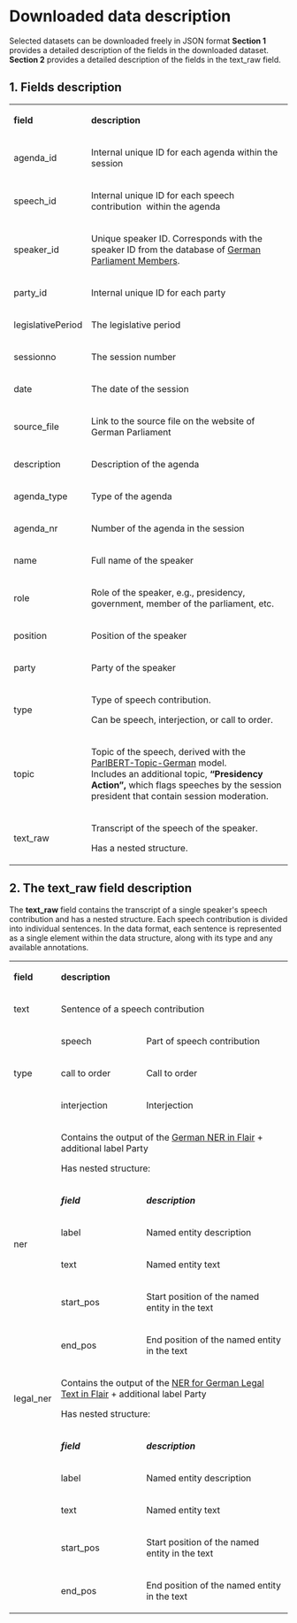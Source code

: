 # Downloaded data description 
Selected datasets can be downloaded freely in JSON format
**Section 1** provides a detailed description of the fields in the downloaded dataset. 
**Section 2** provides a detailed description of the fields in the text_raw field. 
## 1.	Fields description
<table>
<tbody>
<tr>
<td width="112">
<p><strong>field</strong></p>
</td>
<td width="468">
<p><strong>description</strong></p>
</td>
</tr>
<tr>
<td width="112">
<p>agenda_id</p>
</td>
<td width="468">
<p>Internal unique ID for each agenda within the session</p>
</td>
</tr>
<tr>
<td width="112">
<p>speech_id</p>
</td>
<td width="468">
<p>Internal unique ID for each speech contribution&nbsp; within the agenda</p>
</td>
</tr>
<tr>
<td width="112">
<p>speaker_id</p>
</td>
<td width="468">
<p>Unique speaker ID. Corresponds with the speaker ID from the database of <a href="https://www.bundestag.de/services/opendata">German Parliament Members</a>.</p>
</td>
</tr>
<tr>
<td width="112">
<p>party_id</p>
</td>
<td width="468">
<p>Internal unique ID for each party</p>
</td>
</tr>
<tr>
<td width="112">
<p>legislativePeriod</p>
</td>
<td width="468">
<p>The legislative period</p>
</td>
</tr>
<tr>
<td width="112">
<p>sessionno</p>
</td>
<td width="468">
<p>The session number</p>
</td>
</tr>
<tr>
<td width="112">
<p>date</p>
</td>
<td width="468">
<p>The date of the session</p>
</td>
</tr>
<tr>
<td width="112">
<p>source_file</p>
</td>
<td width="468">
<p>Link to the source file on the website of German Parliament</p>
</td>
</tr>
<tr>
<td width="112">
<p>description</p>
</td>
<td width="468">
<p>Description of the agenda</p>
</td>
</tr>
<tr>
<td width="112">
<p>agenda_type</p>
</td>
<td width="468">
<p>Type of the agenda</p>
</td>
</tr>
<tr>
<td width="112">
<p>agenda_nr</p>
</td>
<td width="468">
<p>Number of the agenda in the session</p>
</td>
</tr>
<tr>
<td width="112">
<p>name</p>
</td>
<td width="468">
<p>Full name of the speaker</p>
</td>
</tr>
<tr>
<td width="112">
<p>role</p>
</td>
<td width="468">
<p>Role of the speaker, e.g., presidency, government, member of the parliament, etc.</p>
</td>
</tr>
<tr>
<td width="112">
<p>position</p>
</td>
<td width="468">
<p>Position of the speaker</p>
</td>
</tr>
<tr>
<td width="112">
<p>party</p>
</td>
<td width="468">
<p>Party of the speaker</p>
</td>
</tr>
<tr>
<td width="112">
<p>type</p>
</td>
<td width="468">
<p>Type of speech contribution.</p>
<p>Can be speech, interjection, or call to order.</p>
</td>
</tr>
<tr>
<td width="112">
<p>topic</p>
</td>
<td width="468">
<p>Topic of the speech, derived with the <a href="https://huggingface.co/chkla/parlbert-topic-german">ParlBERT-Topic-German</a> model.<br /> Includes an additional topic, <strong>&ldquo;Presidency Action&rdquo;,</strong> which flags speeches by the session president that contain session moderation.</p>
</td>
</tr>
<tr>
<td width="112">
<p>text_raw</p>
</td>
<td width="468">
<p>Transcript of the speech of the speaker.</p>
<p>Has a nested structure.</p>
</td>
</tr>
</tbody>
</table>

## 2. The	text_raw field description
The **text_raw** field contains the transcript of a single speaker's speech contribution and has a nested structure. Each speech contribution is divided into individual sentences. In the data format, each sentence is represented as a single element within the data structure, along with its type and any available annotations. 

<table width="580">
<tbody>
<tr>
<td width="70">
<p><strong>field</strong></p>
</td>
<td colspan="2" width="510">
<p><strong>description</strong></p>
</td>
</tr>
<tr>
<td width="70">
<p>text</p>
</td>
<td colspan="2" width="510">
<p>Sentence of a speech contribution</p>
</td>
</tr>
<tr>
<td rowspan="3" width="70">
<p>type</p>
</td>
<td width="170">
<p>speech</p>
</td>
<td width="340">
<p>Part of speech contribution</p>
</td>
</tr>
<tr>
<td width="170">
<p>call to order</p>
</td>
<td width="340">
<p>Call to order</p>
</td>
</tr>
<tr>
<td width="170">
<p>interjection</p>
</td>
<td width="340">
<p>Interjection</p>
</td>
</tr>
<tr>
<td rowspan="6" width="70">
<p>ner</p>
</td>
<td colspan="2" width="510">
<p>Contains the output of the <a href="https://huggingface.co/flair/ner-german">German NER in Flair</a> + additional label Party</p>
<p>Has nested structure:</p>
</td>
</tr>
<tr>
<td width="170">
<p><em><strong>field</strong></em></p>
</td>
<td width="340">
<p><em><strong>description</strong></em></p>
</td>
</tr>
<tr>
<td width="170">
<p>label</p>
</td>
<td width="340">
<p>Named entity description</p>
</td>
</tr>
<tr>
<td width="170">
<p>text</p>
</td>
<td width="340">
<p>Named entity text</p>
</td>
</tr>
<tr>
<td width="170">
<p>start_pos</p>
</td>
<td width="340">
<p>Start position of the named entity in the text</p>
</td>
</tr>
<tr>
<td width="170">
<p>end_pos</p>
</td>
<td width="340">
<p>End position of the named entity in the text</p>
</td>
</tr>
<tr>
<td width="70">
<p>legal_ner</p>
</td>
<td colspan="2" width="510">
<p>Contains the output of the <a href="https://huggingface.co/flair/ner-german-legal">NER for German Legal Text in Flair</a> + additional label Party</p>
<p>Has nested structure:</p>
</td>
</tr>
<tr>
<td rowspan="5" width="70">
<p>&nbsp;</p>
</td>
<td width="170">
<p><em><strong>field</strong></em></p>
</td>
<td width="340">
<p><em><strong>description</strong></em></p>
</td>
</tr>
<tr>
<td width="170">
<p>label</p>
</td>
<td width="340">
<p>Named entity description</p>
</td>
</tr>
<tr>
<td width="170">
<p>text</p>
</td>
<td width="340">
<p>Named entity text</p>
</td>
</tr>
<tr>
<td width="170">
<p>start_pos</p>
</td>
<td width="340">
<p>Start position of the named entity in the text</p>
</td>
</tr>
<tr>
<td width="170">
<p>end_pos</p>
</td>
<td width="340">
<p>End position of the named entity in the text</p>
</td>
</tr>
</tbody>
</table>
